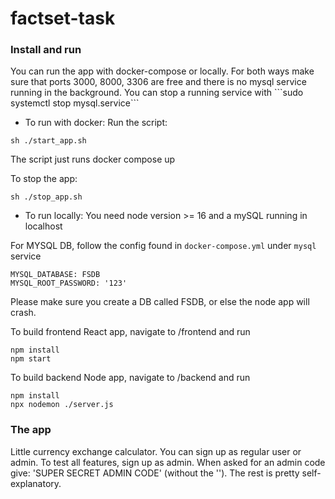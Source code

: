 # factset-task
<h3> Install and run </h3>
You can run the app with docker-compose or locally. For both ways make sure that ports 3000, 8000, 3306 are free and there is no mysql service running in the background. You can stop a running service with ```sudo systemctl stop mysql.service```

- To run with docker:
Run the script:
```
sh ./start_app.sh
```

The script just runs docker compose up

To stop the app:
```
sh ./stop_app.sh
```

- To run locally:
You need node version >= 16 and a mySQL running in localhost

For MYSQL DB, follow the config found in ```docker-compose.yml``` under ```mysql``` service
```
MYSQL_DATABASE: FSDB
MYSQL_ROOT_PASSWORD: '123'
```
Please make sure you create a DB called FSDB, or else the node app will crash.

To build frontend React app, navigate to /frontend and run 
```
npm install
npm start
```


To build backend Node app, navigate to /backend and run 
```
npm install
npx nodemon ./server.js
```

<h3> The app </h3>

Little currency exchange calculator. You can sign up as regular user or admin. To test all features, sign up as admin. When asked for an admin code give: 'SUPER SECRET ADMIN CODE' (without the ''). The rest is pretty self-explanatory.
